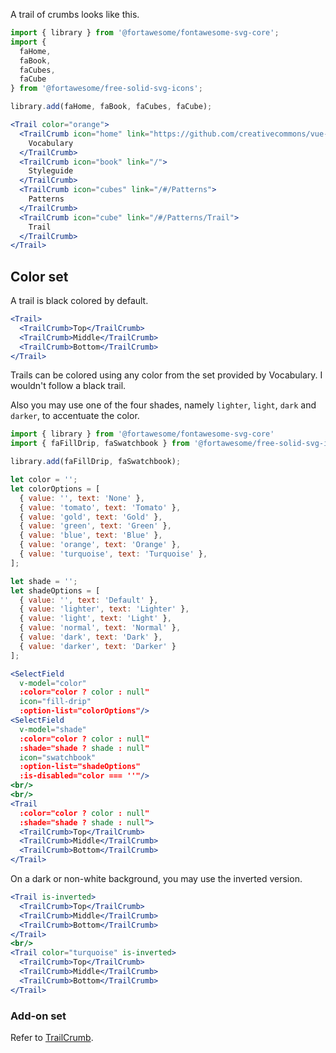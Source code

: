 A trail of crumbs looks like this.

```jsx
import { library } from '@fortawesome/fontawesome-svg-core';
import { 
  faHome,
  faBook,
  faCubes,
  faCube
} from '@fortawesome/free-solid-svg-icons';

library.add(faHome, faBook, faCubes, faCube);

<Trail color="orange">
  <TrailCrumb icon="home" link="https://github.com/creativecommons/vue-vocabulary">
    Vocabulary
  </TrailCrumb>
  <TrailCrumb icon="book" link="/">
    Styleguide
  </TrailCrumb>
  <TrailCrumb icon="cubes" link="/#/Patterns">
    Patterns
  </TrailCrumb>
  <TrailCrumb icon="cube" link="/#/Patterns/Trail">
    Trail
  </TrailCrumb>
</Trail>
```

## Color set

A trail is black colored by default.

```jsx
<Trail>
  <TrailCrumb>Top</TrailCrumb>
  <TrailCrumb>Middle</TrailCrumb>
  <TrailCrumb>Bottom</TrailCrumb>
</Trail>
```

Trails can be colored using any color from the set provided by Vocabulary. I
wouldn't follow a black trail.

Also you may use one of the four shades, namely `lighter`, `light`, `dark` and `darker`, 
to accentuate the color.

```jsx
import { library } from '@fortawesome/fontawesome-svg-core'
import { faFillDrip, faSwatchbook } from '@fortawesome/free-solid-svg-icons'

library.add(faFillDrip, faSwatchbook);

let color = '';
let colorOptions = [
  { value: '', text: 'None' },
  { value: 'tomato', text: 'Tomato' },
  { value: 'gold', text: 'Gold' },
  { value: 'green', text: 'Green' },
  { value: 'blue', text: 'Blue' },
  { value: 'orange', text: 'Orange' },
  { value: 'turquoise', text: 'Turquoise' },
];

let shade = '';
let shadeOptions = [
  { value: '', text: 'Default' },
  { value: 'lighter', text: 'Lighter' },
  { value: 'light', text: 'Light' },
  { value: 'normal', text: 'Normal' },
  { value: 'dark', text: 'Dark' },
  { value: 'darker', text: 'Darker' }
];

<SelectField
  v-model="color"
  :color="color ? color : null"
  icon="fill-drip"
  :option-list="colorOptions"/>
<SelectField
  v-model="shade"
  :color="color ? color : null"
  :shade="shade ? shade : null"
  icon="swatchbook"
  :option-list="shadeOptions"
  :is-disabled="color === ''"/>
<br/>
<br/>
<Trail
  :color="color ? color : null"
  :shade="shade ? shade : null">
  <TrailCrumb>Top</TrailCrumb>
  <TrailCrumb>Middle</TrailCrumb>
  <TrailCrumb>Bottom</TrailCrumb>
</Trail>
```

On a dark or non-white background, you may use the inverted version.

```jsx { "props": { "className": "dark-background" } }
<Trail is-inverted>
  <TrailCrumb>Top</TrailCrumb>
  <TrailCrumb>Middle</TrailCrumb>
  <TrailCrumb>Bottom</TrailCrumb>
</Trail>
<br/>
<Trail color="turquoise" is-inverted>
  <TrailCrumb>Top</TrailCrumb>
  <TrailCrumb>Middle</TrailCrumb>
  <TrailCrumb>Bottom</TrailCrumb>
</Trail>
```

### Add-on set

Refer to [TrailCrumb](#/Patterns/TrailCrumb).

